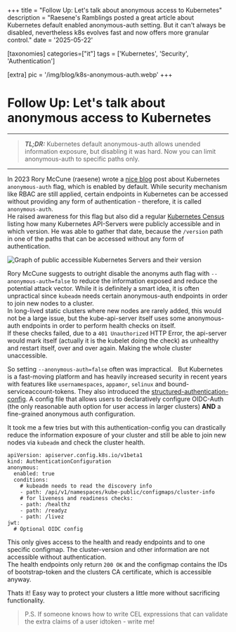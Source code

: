 +++
title = "Follow Up: Let's talk about anonymous access to Kubernetes"
description = "Raesene's Ramblings posted a great article about Kubernetes default enabled anonymous-auth setting. But it can't always be disabled, nevertheless k8s evolves fast and now offers more granular control."
date = '2025-05-22'

[taxonomies]
categories=["it"]
tags = ['Kubernetes', 'Security', 'Authentication']

[extra]
pic = '/img/blog/k8s-anonymous-auth.webp'
+++

# Follow Up: Let's talk about anonymous access to Kubernetes

---
> **_TL;DR:_** Kubernetes default anonymous-auth allows unended information exposure, but disabling it was hard. Now you can limit anonymous-auth to specific paths only.
---
In 2023 Rory McCune (raesene) wrote a [nice blog](https://raesene.github.io/blog/2023/03/18/lets-talk-about-anonymous-access-to-Kubernetes/) post about Kubernetes `anonymous-auth` flag, which is enabled by default. While security mechanism like RBAC are still applied, certain endpoints in Kubernetes can be accessed without providing any form of authentication - therefore, it is called `anonymous-auth`.  
He raised awareness for this flag but also did a regular [Kubernetes Census](https://raesene.github.io/blog/2024/02/17/a-final-kubernetes-censys/) listing how many Kubernetes API-Servers were publicly accessible and in which version. He was able to gather that date, because the `/version` path in one of the paths that can be accessed without any form of authentication.

![Graph of public accessible Kubernetes Servers and their version](https://raesene.github.io/assets/media/kubernetes-versions-2024.png)

Rory McCune suggests to outright disable the anonyms auth flag with `--anonymous-auth=false` to reduce the information exposed and reduce the potential attack vector. While it is definitely a smart idea, it is often unpractical since `kubeadm` needs certain anonymous-auth endpoints in order to join new nodes to a cluster.  
In long-lived static clusters where new nodes are rarely added, this would not be a large issue, but the kube-api-server itself uses some anonymous-auth endpoints in order to perform health checks on itself.  
If these checks failed, due to a `401 Unauthorized` HTTP Error, the api-server would mark itself (actually it is the kubelet doing the check) as unhealthy and restart itself, over and over again. Making the whole cluster unaccessible.

So setting `--anonymous-auth=false` often was impractical.  
But Kubernetes is a fast-moving platform and has heavily increased security in recent years with features like `usernamespaces`, `appamor`, `selinux` and bound-serviceaccount-tokens. They also introduced the [structured-authentication-config](https://kubernetes.io/blog/2024/04/25/structured-authentication-moves-to-beta/). A config file that allows users to declaratively configure OIDC-Auth (the only reasonable auth option for user access in larger clusters) **AND** a fine-grained anonymous auth configuration.

It took me a few tries but with this authentication-config you can drastically reduce the information exposure of your cluster and still be able to join new nodes via `kubeadm` and check the cluster health.

```yaml,linenos
apiVersion: apiserver.config.k8s.io/v1beta1
kind: AuthenticationConfiguration
anonymous:
  enabled: true
  conditions:
    # kubeadm needs to read the discovery info
    - path: /api/v1/namespaces/kube-public/configmaps/cluster-info
    # for liveness and readiness checks:
    - path: /healthz
    - path: /readyz
    - path: /livez
jwt:
  # Optional OIDC config
```

This only gives access to the health and ready endpoints and to one specific configmap. The cluster-version and other information are not accessible without authentication.  
The health endpoints only return `200 OK` and the configmap contains the IDs of bootstrap-token and the clusters CA certificate, which is accessible anyway.

Thats it! Easy way to protect your clusters a little more without sacrificing functionality.

> P.S. If someone knows how to write CEL expressions that can validate the extra claims of a user idtoken - write me!
